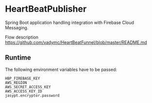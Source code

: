 # HeartBeatPublisher
Spring Boot application handling integration with Firebase Cloud Messaging.  

Flow description https://github.com/vadymc/HeartBeatFunnel/blob/master/README.md

## Runtime

The following environment variables have to be passed:
```
HBP_FIREBASE_KEY
AWS_REGION
AWS_SECRET_ACCESS_KEY
AWS_ACCESS_KEY_ID
jasypt.encryptor.password
```
